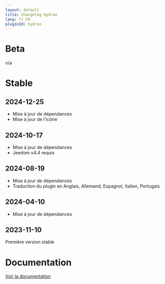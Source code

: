 ```yaml
---
layout: default
title: Changelog Hydrao
lang: fr_FR
pluginId: hydrao
---
```


# Beta

n/a

# Stable

## 2024-12-25

- Mise à jour de dépendances
- Mise à jour de l'icône

## 2024-10-17

- Mise à jour de dépendances
- Jeedom v4.4 requis

## 2024-08-19

- Mise à jour de dépendances
- Traduction du plugin en Anglais, Allemand, Espagnol, Italien, Portugais

## 2024-04-10

- Mise à jour de dépendances

## 2023-11-10

Première version stable

# Documentation

[Voir la documentation]({{site.baseurl}}/{{page.pluginId}}/{{page.lang}})
